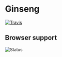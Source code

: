 # Ginseng

[![Travis][travis-image]][travis-link]

  [travis-image]: https://travis-ci.org/squidfunk/ginseng.svg?branch=master
  [travis-link]: https://travis-ci.org/squidfunk/ginseng

## Browser support

![Status][status]

  [status]: https://saucelabs.com/browser-matrix/squidfunk.svg

